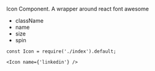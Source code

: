 Icon Component. A wrapper around react font awesome
* className
* name
* size
* spin
```
const Icon = require('./index').default;

<Icon name={'linkedin'} />
```

